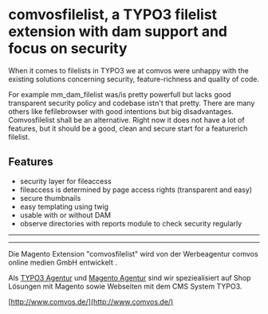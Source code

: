 # comvosfilelist, a TYPO3 filelist extension with dam support and focus on security #

When it comes to filelists in TYPO3 we at comvos were 
unhappy with the existing solutions concerning security, 
feature-richness and quality of code.


For example mm_dam_filelist was/is pretty powerfull but lacks good transparent 
security policy and codebase istn't that pretty. There are many others like 
fefilebrowser with good intentions but big disadvantages. Comvosfilelist shall 
be an alternative. Right now it does not have a lot of features, but it should 
be a good, clean and secure start for a featurerich filelist.


## Features ##

- security layer for fileaccess
- fileaccess is determined by page access rights (transparent and easy)
- secure thumbnails
- easy templating using twig
- usable with or without DAM
- observe directories with reports module to check security regularly

----------

----------
Die Magento Extension "comvosfilelist" wird von der Werbeagentur comvos online medien GmbH entwickelt . 

Als [TYPO3 Agentur](http://www.typo3-integration.de/typo3-agentur.html) und [Magento Agentur](http://www.comvos.de/magento-agentur.html "Magento Agentur") sind wir speziealisiert auf Shop Lösungen mit Magento sowie Webseiten mit dem CMS System TYPO3.

[http://www.comvos.de/](http://www.comvos.de/)